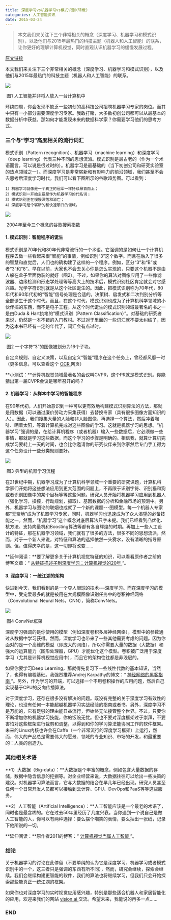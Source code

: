 ```yaml
---
title: 深度学习vs机器学习vs模式识别(转载)
categories: 人工智能资讯
date: 2015-03-24
---
```



>
>本文我们来关注下三个非常相关的概念（深度学习、机器学习和模式识别），以及他们与2015年最热门的科技主题（机器人和人工智能）的联系，让你更好的理解计算机视觉，同时直观认识机器学习的缓慢发展过程。

[原文链接](http://www.csdn.net/article/2015-03-24/2824301)

本文我们来关注下三个非常相关的概念（深度学习、机器学习和模式识别），以及他们与2015年最热门的科技主题（机器人和人工智能）的联系。

![](http://img.ptcms.csdn.net/article/201503/24/5510f4de93adf.jpg)

​                                                                      图1 人工智能并非将人放入一台计算机中

环绕四周，你会发现不缺乏一些初创的高科技公司招聘机器学习专家的岗位。而其中只有一小部分需要深度学习专家。我敢打赌，大多数初创公司都可以从最基本的数据分析中获益。那如何才能发现未来的数据科学家？你需要学习他们的思考方式。

### 三个与“学习”高度相关的流行词汇

模式识别（Pattern recognition）、机器学习（machine learning）和深度学习（deep learning）代表三种不同的思想流派。模式识别是最古老的（作为一个术语而言，可以说是很过时的）。机器学习是最基础的（当下初创公司和研究实验室的热点领域之一）。而深度学习是非常崭新和有影响力的前沿领域，我们甚至不会去思考后深度学习时代。我们可以看下图所示的谷歌趋势图。可以看到：

``` shell
1）机器学习就像是一个真正的冠军一样持续昂首而上；
2）模式识别一开始主要是作为机器学习的代名词；
3）模式识别正在慢慢没落和消亡；
4）深度学习是个崭新的和快速攀升的领域。
```



![](http://img.ptcms.csdn.net/article/201503/24/5510f50129889.jpg)

​                                                                  2004年至今三个概念的谷歌搜索指数

#### 1. 模式识别：智能程序的诞生

模式识别是70年代和80年代非常流行的一个术语。它强调的是如何让一个计算机程序去做一些看起来很“智能”的事情，例如识别“3”这个数字。而且在融入了很多的智慧和直觉后，人们也的确构建了这样的一个程序。例如，区分“3”和“B”或者“3”和“8”。早在以前，大家也不会去关心你是怎么实现的，只要这个机器不是由人躲在盒子里面伪装的就好（图2）。不过，如果你的算法对图像应用了一些像滤波器、边缘检测和形态学处理等等高大上的技术后，模式识别社区肯定就会对它感兴趣。光学字符识别就是从这个社区诞生的。因此，把模式识别称为70年代，80年代和90年代初的“智能”信号处理是合适的。决策树、启发式和二次判别分析等全部诞生于这个时代。而且，在这个时代，模式识别也成为了计算机科学领域的小伙伴搞的东西，而不是电子工程。从这个时代诞生的模式识别领域最著名的书之一是由Duda & Hart执笔的“模式识别（Pattern Classification）”。对基础的研究者来说，仍然是一本不错的入门教材。不过对于里面的一些词汇就不要太纠结了，因为这本书已经有一定的年代了，词汇会有点过时。

![](http://img.ptcms.csdn.net/article/201503/24/5510f556a4ef4.jpg)

​                                                                          图2 一个字符“3”的图像被划分为16个子块。

自定义规则、自定义决策，以及自定义“智能”程序在这个任务上，曾经都风靡一时（更多信息，可以查看这个 [OCR ](http://www.micro.dibe.unige.it/Research/OCR.htm)网页）

**小测试：**计算机视觉领域最著名的会议叫CVPR，这个PR就是模式识别。你能猜出第一届CVPR会议是哪年召开的吗？

#### 2. 机器学习：从样本中学习的智能程序

在90年代初，人们开始意识到一种可以更有效地构建模式识别算法的方法，那就是用数据（可以通过廉价劳动力采集获得）去替换专家（具有很多图像方面知识的人）。因此，我们搜集大量的人脸和非人脸图像，再选择一个算法，然后冲着咖啡、晒着太阳，等着计算机完成对这些图像的学习。这就是机器学习的思想。“机器学习”强调的是，在给计算机程序（或者机器）输入一些数据后，它必须做一些事情，那就是学习这些数据，而这个学习的步骤是明确的。相信我，就算计算机完成学习要耗上一天的时间，也会比你邀请你的研究伙伴来到你家然后专门手工得为这个任务设计一些分类规则要好。

![](http://img.ptcms.csdn.net/article/201503/24/5510f5a57e7ea_middle.jpg?_=28133)

​                                                              图3 典型的机器学习流程

在21世纪中期，机器学习成为了计算机科学领域一个重要的研究课题，计算机科学家们开始将这些想法应用到更大范围的问题上，不再限于识别字符、识别猫和狗或者识别图像中的某个目标等等这些问题。研究人员开始将机器学习应用到机器人（强化学习，操控，行动规划，抓取）、基因数据的分析和金融市场的预测中。另外，机器学习与图论的联姻也成就了一个新的课题---图模型。每一个机器人专家都“无奈地”成为了机器学习专家，同时，机器学习也迅速成为了众人渴望的必备技能之一。然而，“机器学习”这个概念对底层算法只字未提。我们已经看到凸优化、核方法、支持向量机和Boosting算法等都有各自辉煌的时期。再加上一些人工设计的特征，那在机器学习领域，我们就有了很多的方法，很多不同的思想流派，然而，对于一个新人来说，对特征和算法的选择依然一头雾水，没有清晰的指导原则。但，值得庆幸的是，这一切即将改变……

**延伸阅读：**要了解更多关于计算机视觉特征的知识，可以看看原作者之前的博客文章：“ [从特征描述子到深度学习：计算机视觉的20年 ](http://quantombone.blogspot.com/2015/01/from-feature-descriptors-to-deep.html)”。

#### 3. 深度学习：一统江湖的架构

快进到今天，我们看到的是一个夺人眼球的技术---深度学习。而在深度学习的模型中，受宠爱最多的就是被用在大规模图像识别任务中的卷积神经网络（Convolutional Neural Nets，CNN），简称ConvNets。

![](http://img.ptcms.csdn.net/article/201503/24/5510f5cdaa82f_middle.jpg?_=1645)

​                                                              图4 ConvNet框架

深度学习强调的是你使用的模型（例如深度卷积多层神经网络），模型中的参数通过从数据中学习获得。然而，深度学习也带来了一些其他需要考虑的问题。因为你面对的是一个高维的模型（即庞大的网络），所以你需要大量的数据（大数据）和强大的运算能力（图形处理器，GPU）才能优化这个模型。卷积被广泛用于深度学习（尤其是计算机视觉应用中），而且它的架构往往都是非浅层的。

如果你要学习Deep Learning，那就得先复习下一些线性代数的基本知识，当然了，也得有编程基础。我强烈推荐Andrej Karpathy的博文：“ [神经网络的黑客指南 ](http://karpathy.github.io/neuralnets/)”。另外，作为学习的开端，可以选择一个不用卷积操作的应用问题，然后自己实现基于CPU的反向传播算法。

对于深度学习，还存在很多没有解决的问题。既没有完整的关于深度学习有效性的理论，也没有任何一本能超越机器学习实战经验的指南或者书。另外，深度学习不是万能的，它有足够的理由能日益流行，但始终无法接管整个世界。不过，只要你不断增加你的机器学习技能，你的饭碗无忧。但也不要对深度框架过于崇拜，不要害怕对这些框架进行裁剪和调整，以得到和你的学习算法能协同工作的软件框架。未来的Linux内核也许会在Caffe（一个非常流行的深度学习框架）上运行，然而，伟大的产品总是需要伟大的愿景、领域的专业知识、市场的开发，和最重要的：人类的创造力。

### 其他相关术语

**1）大数据（Big-data）：**大数据是个丰富的概念，例如包含大量数据的存储，数据中隐含信息的挖掘等。对企业经营来说，大数据往往可以给出一些决策的建议。对机器学习算法而言，它与大数据的结合在早几年已经出现。研究人员甚至任何一个日常开发人员都可以接触到云计算、GPU、DevOps和PaaS等等这些服务。

**2）人工智能（Artificial Intelligence）：**人工智能应该是一个最老的术语了，同时也是最含糊的。它在过去50年里经历了几度兴衰。当你遇到一个说自己是做人工智能的人，你可以有两种选择：要么摆个嘲笑的表情，要么抽出一张纸，记录下他所说的一切。

**延伸阅读：**原作者2011的博客：“ [计算机视觉当属人工智能 ](http://quantombone.blogspot.com/2011/03/computer-vision-is-artificial.html)”。

### 结论

关于机器学习的讨论在此停留（不要单纯的认为它是深度学习、机器学习或者模式识别中的一个，这三者只是强调的东西有所不同），然而，研究会继续，探索会继续。我们会继续构建更智能的软件，我们的算法也将继续学习，但我们只会开始探索那些能真正一统江湖的框架。

如果你也对深度学习的实时视觉应用感兴趣，特别是那些适合机器人和家居智能化的应用，欢迎来我们的网站 [vision.ai ](http://vision.ai/)交流。希望未来，我能说的再多一点……

### END


